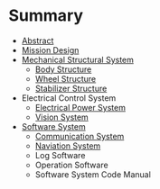 # Summary

* [Abstract](README.md)
* [Mission Design](arl15md.md)
* [Mechanical Structural System](arl15d1001md.md)
   * [Body Structure](body_structure.md)
   * [Wheel Structure](wheel_structure.md)
   * [Stabilizer Structure](stabilizer_structure.md)
* Electrical Control System
   * [Electrical Power System](electrical_power_system.md)
   * [Vision System](vision_system.md)
* [Software System](software_system.md)
   * [Communication System](communication_system.md)
   * [Naviation System](naviation_system.md)
   * Log Software
   * Operation Software
   * Software System Code Manual

